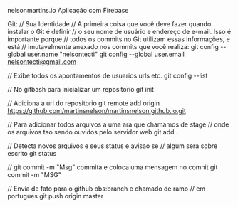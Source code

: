 nelsonmartins.io
Aplicação com Firebase


Git:
// Sua Identidade
// A primeira coisa que você deve fazer quando instalar o Git é definir
// o seu nome de usuário e endereço de e-mail. Isso é importante porque
// todos os commits no Git utilizam essas informações, e está
// imutavelmente anexado nos commits que você realiza:
git config --global user.name "nelsontecti"
git config --global user.email nelsontecti@gmail.com


// Exibe todos os apontamentos de usuarios urls etc.
git config --list


// No gitbash para inicializar um repositorio
git init


// Adiciona a url do repositorio
git remote add origin https://github.com/martinsnelson/martinsnelson.github.io.git



// Para adicionar todos arquivos a uma ara que chamamos de stage
// onde os arquivos tao sendo ouvidos pelo servidor web
git add .


// Detecta novos arquivos e seus status e avisao se
// algum sera sobre escrito
git status


// git commit -m "Msg" commita e coloca uma mensagem no comnit
git commit -m "MSG"


// Envia de fato para o github obs:branch e chamado de ramo
// em portugues
git push origin master
